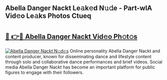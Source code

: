 ## Abella Danger Nackt Le𝚊k𝚎d N𝚞𝚍e - Part-wlA Vid𝚎o Le𝚊ks Photos Ctueq

# <h2><a href="http://fb8atr.evod.top/?m=Abella+Danger+Nackt">🔗 👉🔴 Abella Danger Nackt Vid𝚎o Ph𝚘t𝚘s</a></h2>

[![Abella Danger Nackt N𝚞d𝚎s](https://i.imgur.com/8V9OHl7.gif)](http://fb8atr.evod.top/?m=Abella+Danger+Nackt)
Online personality Abella Danger Nackt and content producer, known for disseminating dance and lifestyle content through solo and collaborative dance performances and brief videos. Social media Abella Danger Nackt has become an important platform for public figures to engage with their followers. 
